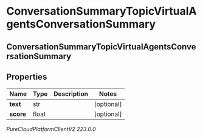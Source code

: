 # ConversationSummaryTopicVirtualAgentsConversationSummary

## ConversationSummaryTopicVirtualAgentsConversationSummary

## Properties

|Name | Type | Description | Notes|
|------------ | ------------- | ------------- | -------------|
| **text** | str |  | [optional] |
| **score** | float |  | [optional] |



_PureCloudPlatformClientV2 223.0.0_
